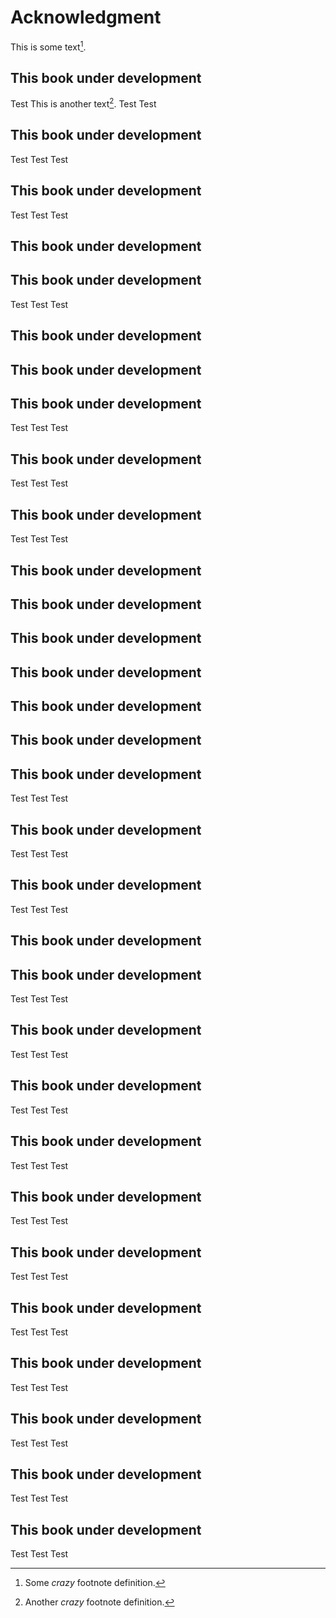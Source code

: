# Acknowledgment

This is some text[^1].



## This book under development

Test This is another text[^2].
Test
Test

## This book under development
Test
Test
Test
## This book under development
Test
Test
Test
## This book under development
## This book under development
Test
Test
Test
## This book under development

## This book under development

## This book under development
Test
Test
Test
## This book under development
Test
Test
Test
## This book under development
Test
Test
Test
## This book under development

## This book under development

## This book under development


## This book under development

## This book under development

## This book under development

## This book under development

Test
Test
Test
## This book under development
Test
Test
Test
## This book under development

Test
Test
Test
## This book under development

## This book under development
Test
Test
Test
## This book under development
Test
Test
Test
## This book under development
Test
Test
Test
## This book under development
Test
Test
Test
## This book under development

Test
Test
Test

## This book under development
Test
Test
Test
## This book under development
Test
Test
Test
## This book under development
Test
Test
Test
## This book under development
Test
Test
Test
## This book under development
Test
Test
Test
## This book under development
Test
Test
Test



[^1]: Some *crazy* footnote definition.
[^2]: Another *crazy* footnote definition.
